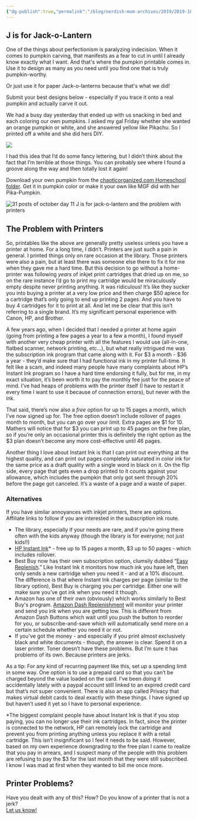 ```yaml
---
{"dg-publish":true,"permalink":"/blog/nerdish-mom-archives/2019/2019-10-11-j-is-for-jack-o-lantern/","title":"J is for Jack-o-Lantern ~and~ the Problem with Printers","noteIcon":""}
---
```



## J is for Jack-o-Lantern

One of the things about perfectionism is paralyzing indecision. When it comes to pumpkin carving, that manifests as a fear to cut in until I already know exactly what I want. And that's where the pumpkin printable comes in. Use it to design as many as you need until you find one that is truly pumpkin-worthy.

Or just use it for paper Jack-o-lanterns because that's what we did!

Submit your best designs below - especially if you trace it onto a real pumpkin and actually carve it out.

We had a busy day yesterday that ended up with us snacking in bed and each coloring our own pumpkins. I asked my gal Friday whether she wanted an orange pumpkin or white, and she answered yellow like Pikachu. So I printed off a white and she did hers DIY.

![](/img/user/Assets/Attachments/20191011_0248571100064823961703828.jpg)

I had this idea that I’d do some fancy lettering, but I didn’t think about the fact that I’m terrible at those things. You can probably see where I found a groove along the way and then totally lost it again!

Download your own pumpkin from the [chaoticorganized.com Homeschool folder](https://drive.google.com/folderview?id=1IeXjASuw4XsMoFqg1Mbo-B_11j_sHil-). Get it in pumpkin color or make it your own like MGF did with her Pika-Pumpkin.

![31 posts of october day 11 J is for jack-o-lantern and the problem with printers](/img/user/Assets/Attachments/20191011_024527_00002694101814870599166.png)

## The Problem with Printers

So, printables like the above are generally pretty useless unless you have a printer at home. For a long time, I didn’t. Printers are just such a pain in general. I printed things only on rare occasion at the library. Those printers were also a pain, but at least there was someone else there to fix it for me when they gave me a hard time. But this decision to go without a home-printer was following _years_ of inkjet print cartridges that dried up on me, so on the rare instance I’d go to print my cartridge would be miraculously empty despite never printing anything. It was ridiculous! It’s like they sucker you into buying a printer at a very low price and then charge $50 apiece for a cartridge that’s only going to end up printing 2 pages. And you have to buy 4 cartridges for it to print at all. And let me be clear that this isn’t referring to a single brand. It’s my significant personal experience with Canon, HP, and Brother.

A few years ago, when I decided that I needed a printer at home again (going from printing a few pages a year to a few a month), I found myself with another very cheap printer with all the features I would use (all-in-one, flatbed scanner, network printing, etc...), but what really intrigued me was the subscription ink program that came along with it. For $3 a month - $36 a year - they’d make sure that I had functional ink in my printer full-time. It felt like a scam, and indeed many people have many complaints about HP’s Instant Ink program so I have a hard time endorsing it fully, but for me, in my exact situation, it’s been worth it to pay the monthly fee just for the peace of mind. I’ve had heaps of problems with the printer itself (I have to restart it every time I want to use it because of connection errors), but never with the ink.

That said, there’s now also a _free_ option for up to 15 pages a month, which I’ve now signed up for. The free option doesn’t include rollover of pages month to month, but you can go over your limit. Extra pages are $1 for 10. Mathers will notice that for $3 you can print up to 45 pages on the free plan, so if you’re only an occasional printer this is definitely the right option as the $3 plan doesn’t become any more cost-effective until 46 pages.

Another thing I love about Instant Ink is that I can print out everything at the highest quality, and can print out pages completely saturated in color ink for the same price as a draft quality with a single word in black on it. On the flip side, every page that gets even a drop printed to it counts against your allowance, which includes the pumpkin that only got sent through 20% before the page got canceled. It’s a waste of a page and a waste of paper.  

### Alternatives

If you have similar annoyances with inkjet printers, there are options. Affiliate links to follow if you are interested in the subscription ink route.

- The library, especially if your needs are rare, and if you’re going there often with the kids anyway (though the library is for everyone; not just kids!!)
- [HP Instant Ink](http://bestbuy.7tiv.net/xDPOO)\* - free up to 15 pages a month, $3 up to 50 pages - which includes rollover.
- Best Buy now has their own subscription option, clumsily dubbed “[Easy Replenish](https://bestbuy.7tiv.net/V3Wrk).” Like Instant Ink it monitors how much ink you have left, then only sends a new cartridge when you need it - and at a 10% discount. The difference is that where Instant Ink charges per page (similar to the library option), Best Buy is charging you per cartridge. Either one will make sure you’ve got ink when you need it though.
- Amazon has one of their own (obviously) which works similarly to Best Buy's program. [Amazon Dash Replenishment](https://amzn.to/2M7zP9Y) will monitor your printer and send you ink when you are getting low. This is different from Amazon Dash Buttons which wait until you push the button to reorder for you, or subscribe-and-save which will automatically send more on a certain schedule whether you need it or not.
- If you’ve got the money - and especially if you print almost exclusively black and white documents - though, the answer is clear. Spend it on a laser printer. Toner doesn’t have these problems. But I’m sure it has problems of its own. Because printers are jerks.

  
As a tip: For any kind of recurring payment like this, set up a spending limit in some way. One option is to use a prepaid card so that you can’t be charged beyond the value loaded on the card. I’ve been doing it accidentally lately with a paypal account still linked to an expired credit card but that’s not super convenient. There is also an app called Privacy that makes virtual debit cards to deal exactly with these things. I have signed up but haven’t used it yet so I have to personal experience.

\*The biggest complaint people have about Instant Ink is that if you stop paying, you can no longer use their ink cartridges. In fact, since the printer is connected to the network, HP can remotely lock the cartridge and prevent you from printing anything unless you replace it with a retail cartridge. This isn’t insignificant so I feel it needs to be said. However, based on my own experience downgrading to the free plan I came to realize that you pay in arrears, and I suspect many of the people with this problem are refusing to pay the $3 for the last month that they were still subscribed. I know I was mad at first when they wanted to bill me once more.  

## Printer Problems?

Have you dealt with any of this? How? Do you know of a printer that is not a jerk?  
[Let us know!](https://discord.gg/JkPbnhb)
